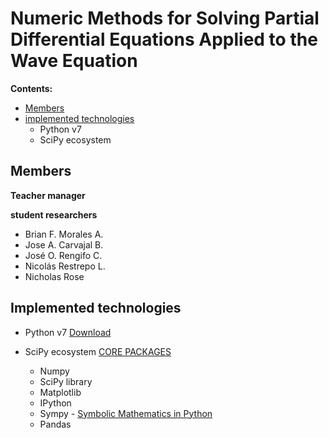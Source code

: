 # Numeric Methods for Solving Partial Differential Equations Applied to the Wave Equation



**Contents:**

- [Members](#Members)
- [implemented technologies](#Implemented-technologies)
	- Python v7
	- SciPy ecosystem

## Members

**Teacher manager**

**student researchers**
- Brian F. Morales A.
- Jose A. Carvajal B.
- José O. Rengifo C.
- Nicolás Restrepo L.
- Nicholas Rose



## Implemented technologies

- Python v7 [Download]( https://www.python.org/downloads/release/python-370/ "Python v7")

- SciPy ecosystem [CORE PACKAGES]( https://scipy.org/install.html "SciPy") 
  - Numpy
  - SciPy library
  - Matplotlib
  - IPython
  - Sympy - [Symbolic Mathematics in Python]( https://www.scipy-lectures.org/advanced/sympy.html "Chapters")
  - Pandas

<!--stackedit_data:
eyJoaXN0b3J5IjpbLTExMDQwMjU4NzYsODY4MjE3MzcwLC04Nz
c1MzA5OTZdfQ==
-->